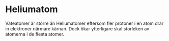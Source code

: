 # Heliumatom

Väteatomer är större än Heliumatomer eftersom fler protoner i en atom drar in
elektroner närmare kärnan. Dock ökar ytterligare skal storleken av atomerna i de
flesta atomer.
